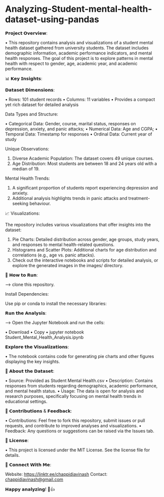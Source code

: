 # Analyzing-Student-mental-health-dataset-using-pandas

𝗣𝗿𝗼𝗷𝗲𝗰𝘁 𝗢𝘃𝗲𝗿𝘃𝗶𝗲𝘄:

• This repository contains analysis and visualizations of a student mental health dataset gathered from university students. The dataset includes demographic information, academic performance indicators, and mental health responses. The goal of this project is to explore patterns in mental health with respect to gender, age, academic year, and academic performance.

📊 𝗞𝗲𝘆 𝗜𝗻𝘀𝗶𝗴𝗵𝘁𝘀:

𝗗𝗮𝘁𝗮𝘀𝗲𝘁 𝗗𝗶𝗺𝗲𝗻𝘀𝗶𝗼𝗻𝘀:

• Rows: 101 student records
• Columns: 11 variables
• Provides a compact yet rich dataset for detailed analysis

Data Types and Structure:

• Categorical Data: Gender, course, marital status, responses on depression, anxiety, and panic attacks;
• Numerical Data: Age and CGPA;
• Temporal Data: Timestamp for responses
• Ordinal Data: Current year of study

Unique Observations:

1. Diverse Academic Population: The dataset covers 49 unique courses.
2. Age Distribution: Most students are between 18 and 24 years old with a median of 19.

Mental Health Trends:

1. A significant proportion of students report experiencing depression and anxiety.
2. Additional analysis highlights trends in panic attacks and treatment-seeking behaviour.

📈 Visualizations:

The repository includes various visualizations that offer insights into the dataset:

1. Pie Charts: Detailed distribution across gender, age groups, study years, and responses to mental health-related questions.
2. Histograms and Scatter Plots: Additional charts for age distribution and correlations (e.g., age vs. panic attacks).
3. Check out the interactive notebooks and scripts for detailed analysis, or explore the generated images in the images/ directory.

🚀 𝗛𝗼𝘄 𝘁𝗼 𝗥𝘂𝗻:

--> clone this repository.

Install Dependencies:

Use pip or conda to install the necessary libraries:

𝗥𝘂𝗻 𝘁𝗵𝗲 𝗔𝗻𝗮𝗹𝘆𝘀𝗶𝘀:

--> Open the Jupyter Notebook and run the cells:

 • Download
•  Copy
• jupyter notebook Student_Mental_Health_Analysis.ipynb

𝗘𝘅𝗽𝗹𝗼𝗿𝗲 𝘁𝗵𝗲 𝗩𝗶𝘀𝘂𝗮𝗹𝗶𝘇𝗮𝘁𝗶𝗼𝗻𝘀:

• The notebook contains code for generating pie charts and other figures displaying the key insights.

🧠 𝗔𝗯𝗼𝘂𝘁 𝘁𝗵𝗲 𝗗𝗮𝘁𝗮𝘀𝗲𝘁:

• Source: Provided as Student Mental Health.csv
• Description: Contains responses from students regarding demographics, academic performance, and mental health status.
• Usage: The data is open for analysis and research purposes, specifically focusing on mental health trends in educational settings.

🎉 𝗖𝗼𝗻𝘁𝗿𝗶𝗯𝘂𝘁𝗶𝗼𝗻𝘀 & 𝗙𝗲𝗲𝗱𝗯𝗮𝗰𝗸:

• Contributions: Feel free to fork this repository, submit issues or pull requests, and contribute to improved analyses and visualizations.
• Feedback: Any questions or suggestions can be raised via the Issues tab.

🙌 𝗟𝗶𝗰𝗲𝗻𝘀𝗲:

• This project is licensed under the MIT License. See the license file for details.

🔗 𝗖𝗼𝗻𝗻𝗲𝗰𝘁 𝗪𝗶𝘁𝗵 𝗠𝗲:

Website: https://linktr.ee/chappidiavinash
Contact: chappidiavinash@gmail.com

𝗛𝗮𝗽𝗽𝘆 𝗮𝗻𝗮𝗹𝘆𝘇𝗶𝗻𝗴! 🚀👍
